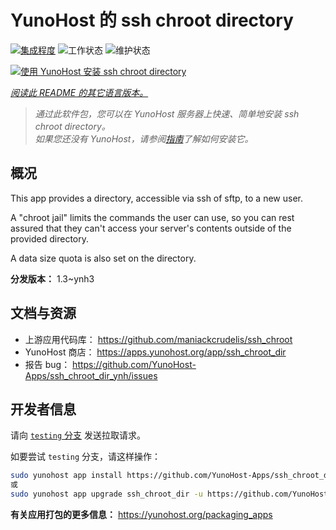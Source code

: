 <!--
注意：此 README 由 <https://github.com/YunoHost/apps/tree/master/tools/readme_generator> 自动生成
请勿手动编辑。
-->

# YunoHost 的 ssh chroot directory

[![集成程度](https://dash.yunohost.org/integration/ssh_chroot_dir.svg)](https://dash.yunohost.org/appci/app/ssh_chroot_dir) ![工作状态](https://ci-apps.yunohost.org/ci/badges/ssh_chroot_dir.status.svg) ![维护状态](https://ci-apps.yunohost.org/ci/badges/ssh_chroot_dir.maintain.svg)

[![使用 YunoHost 安装 ssh chroot directory](https://install-app.yunohost.org/install-with-yunohost.svg)](https://install-app.yunohost.org/?app=ssh_chroot_dir)

*[阅读此 README 的其它语言版本。](./ALL_README.md)*

> *通过此软件包，您可以在 YunoHost 服务器上快速、简单地安装 ssh chroot directory。*  
> *如果您还没有 YunoHost，请参阅[指南](https://yunohost.org/install)了解如何安装它。*

## 概况

This app provides a directory, accessible via ssh of sftp, to a new user.

A "chroot jail" limits the commands the user can use, so you can rest assured that
they can't access your server's contents outside of the provided directory.

A data size quota is also set on the directory.


**分发版本：** 1.3~ynh3
## 文档与资源

- 上游应用代码库： <https://github.com/maniackcrudelis/ssh_chroot>
- YunoHost 商店： <https://apps.yunohost.org/app/ssh_chroot_dir>
- 报告 bug： <https://github.com/YunoHost-Apps/ssh_chroot_dir_ynh/issues>

## 开发者信息

请向 [`testing` 分支](https://github.com/YunoHost-Apps/ssh_chroot_dir_ynh/tree/testing) 发送拉取请求。

如要尝试 `testing` 分支，请这样操作：

```bash
sudo yunohost app install https://github.com/YunoHost-Apps/ssh_chroot_dir_ynh/tree/testing --debug
或
sudo yunohost app upgrade ssh_chroot_dir -u https://github.com/YunoHost-Apps/ssh_chroot_dir_ynh/tree/testing --debug
```

**有关应用打包的更多信息：** <https://yunohost.org/packaging_apps>
